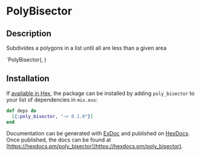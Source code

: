 # PolyBisector

## Description

Subdivides a polygons in a list until all are less than a given area

`PolyBisector(<List of polygons>, <area bound>)

## Installation

If [available in Hex](https://hex.pm/docs/publish), the package can be installed
by adding `poly_bisector` to your list of dependencies in `mix.exs`:

```elixir
def deps do
  [{:poly_bisector, "~> 0.1.0"}]
end
```

Documentation can be generated with [ExDoc](https://github.com/elixir-lang/ex_doc)
and published on [HexDocs](https://hexdocs.pm). Once published, the docs can
be found at [https://hexdocs.pm/poly_bisector](https://hexdocs.pm/poly_bisector).


